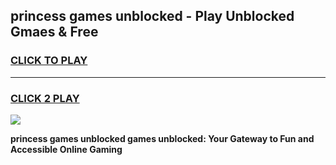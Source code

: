 
## princess games unblocked - Play Unblocked Gmaes & Free
<h3>
<a href="https://premium.freeplayer.one?title=princess_games_unblocked&ref=19F">CLICK TO PLAY</a></h3>
<hr>

<h3>
<a href="https://premium.freeplayer.one?title=princess_games_unblocked&ref=19F">CLICK 2 PLAY</a>
  
</h3>

<a href="https://premium.freeplayer.one?title=princess_games_unblocked&ref=19F/"><img src="https://clearcache.store/games.png"></a>


**princess games unblocked games unblocked: Your Gateway to Fun and Accessible Online Gaming**

